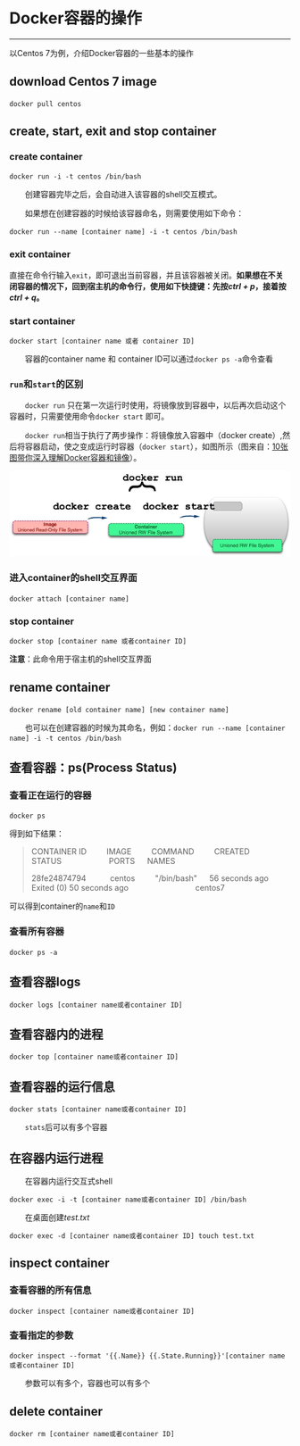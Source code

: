 # Docker容器的操作
----
以Centos 7为例，介绍Docker容器的一些基本的操作

## download Centos 7 image
`docker pull centos`

## create, start, exit and stop container
### create container
`docker run -i -t centos /bin/bash`

&ensp;&ensp;&ensp;&ensp;创建容器完毕之后，会自动进入该容器的shell交互模式。

&ensp;&ensp;&ensp;&ensp;如果想在创建容器的时候给该容器命名，则需要使用如下命令：

`docker run --name [container name] -i -t centos /bin/bash`

### exit container
直接在命令行输入`exit`，即可退出当前容器，并且该容器被关闭。**如果想在不关闭容器的情况下，回到宿主机的命令行，使用如下快捷键：先按*ctrl + p*，接着按*ctrl + q*。**
### start container
`docker start [container name 或者 container ID]`

&ensp;&ensp;&ensp;&ensp;容器的container name 和 container ID可以通过`docker ps -a`命令查看
### `run`和`start`的区别
&ensp;&ensp;&ensp;&ensp;`docker run` 只在第一次运行时使用，将镜像放到容器中，以后再次启动这个容器时，只需要使用命令`docker start` 即可。

&ensp;&ensp;&ensp;&ensp;`docker run`相当于执行了两步操作：将镜像放入容器中（docker create）,然后将容器启动，使之变成运行时容器（`docker start`），如图所示（图来自：[10张图带你深入理解Docker容器和镜像](http://dockone.io/article/783)）。

<div align=center>
<img src="/figures/diff-run-start.jpg"/>
</div>

### 进入container的shell交互界面
`docker attach [container name]`
### stop container
`docker stop [container name 或者container ID]`

**注意**：此命令用于宿主机的shell交互界面

## rename container
`docker rename [old container name] [new container name]`

&ensp;&ensp;&ensp;&ensp;也可以在创建容器的时候为其命名，例如：`docker run --name [container name] -i -t centos /bin/bash`

## 查看容器：ps(Process Status)
### 查看正在运行的容器
`docker ps`

得到如下结果：

> CONTAINER ID &ensp;&ensp;&ensp;&ensp; IMAGE &ensp;&ensp;&ensp;&ensp; COMMAND &ensp;&ensp;&ensp;&ensp; CREATED &ensp;&ensp;&ensp;&ensp;&ensp;&ensp;&ensp;&ensp;&ensp; STATUS &ensp;&ensp;&ensp;&ensp;&ensp;&ensp;&ensp;&ensp;&ensp;&ensp;&ensp; PORTS &ensp;&ensp; NAMES
> 
> 28fe24874794 &ensp;&ensp;&ensp;&ensp;&ensp; centos &ensp;&ensp;&ensp;&ensp; "/bin/bash" &ensp;&ensp; 56 seconds ago &ensp; Exited (0) 50 seconds ago &ensp;&ensp;&ensp;&ensp;&ensp;&ensp;&ensp;&ensp;&ensp;&ensp;&ensp;&ensp;&ensp;&ensp;&ensp;&ensp; centos7

可以得到container的`name`和`ID`
### 查看所有容器
`docker ps -a`
## 查看容器logs
`docker logs [container name或者container ID]`
## 查看容器内的进程
`docker top [container name或者container ID]`

## 查看容器的运行信息
`docker stats [container name或者container ID]`

&ensp;&ensp;&ensp;&ensp;`stats`后可以有多个容器

## 在容器内运行进程
&ensp;&ensp;&ensp;&ensp;在容器内运行交互式shell

`docker exec -i -t [container name或者container ID] /bin/bash`

&ensp;&ensp;&ensp;&ensp;在桌面创建*test.txt*

`docker exec -d [container name或者container ID] touch test.txt`

## inspect container
### 查看容器的所有信息
`docker inspect [container name或者container ID]`
### 查看指定的参数
`docker inspect --format '{{.Name}} {{.State.Running}}'[container name或者container ID]`

&ensp;&ensp;&ensp;&ensp;参数可以有多个，容器也可以有多个
## delete container
`docker rm [container name或者container ID]`